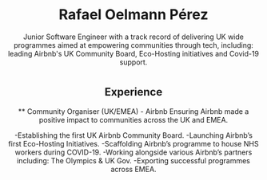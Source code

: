 <div align="center">

# Rafael Oelmann Pérez
Junior Software Engineer with a track record of delivering UK wide programmes aimed at empowering communities through tech, including: leading Airbnb's UK Community Board, Eco-Hosting initiatives and Covid-19 support. 
#

## Experience

** Community Organiser (UK/EMEA) - Airbnb 
Ensuring Airbnb made a positive impact to communities across the UK and EMEA.

-Establishing the first UK Airbnb Community Board.
-Launching Airbnb’s first Eco-Hosting Initiatives.
-Scaffolding Airbnb’s programme to house NHS workers during COVID-19.
-Working alongside various Airbnb’s partners including: The Olympics & UK Gov.
-Exporting successful programmes across EMEA.

##